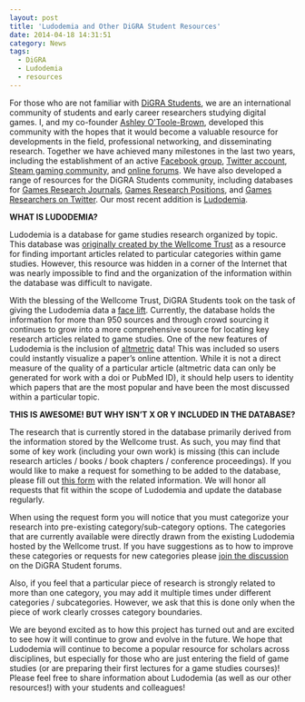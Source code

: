 ```yaml
---
layout: post
title: 'Ludodemia and Other DiGRA Student Resources'
date: 2014-04-18 14:31:51
category: News
tags:
  - DiGRA
  - Ludodemia
  - resources
---
```


For those who are not familiar with [DiGRA Students](http://digrastudents.org/), we are an international community of students and early career researchers studying digital games. I, and my co-founder [Ashley O'Toole-Brown](http://amlbrown.com/), developed this community with the hopes that it would become a valuable resource for developments in the field, professional networking, and disseminating research. Together we have achieved many milestones in the last two years, including the establishment of an active [Facebook group](https://www.facebook.com/digrastudents), [Twitter account](https://twitter.com/digrastudents), [Steam gaming community](http://steamcommunity.com/groups/digrastudents), and [online forums](http://discourse.digrastudents.org/). We have also developed a range of resources for the DiGRA Students community, including databases for [Games Research Journals](http://digrastudents.org/games-research-journals/), [Games Research Positions](http://digrastudents.org/games-research-positions/), and [Games Researchers on Twitter](http://digrastudents.org/games-research-twitter/). Our most recent addition is [Ludodemia](http://digrastudents.org/ludodemia/).

**WHAT IS LUDODEMIA?**

Ludodemia is a database for game studies research organized by topic. This database was [originally created by the Wellcome Trust](http://ludodemia.pbworks.com/w/page/67607594/Welcome%20to%20Ludodemia) as a resource for finding important articles related to particular categories within game studies. However, this resource was hidden in a corner of the Internet that was nearly impossible to find and the organization of the information within the database was difficult to navigate.

With the blessing of the Wellcome Trust, DiGRA Students took on the task of giving the Ludodemia data a [face lift](http://digrastudents.org/ludodemia/). Currently, the database holds the information for more than 950 sources and through crowd sourcing it continues to grow into a more comprehensive source for locating key research articles related to game studies. One of the new features of Ludodemia is the inclusion of [altmetric](http://www.altmetric.com/) data! This was included so users could instantly visualize a paper’s online attention. While it is not a direct measure of the quality of a particular article (altmetric data can only be generated for work with a doi or PubMed ID), it should help users to identity which papers that are the most popular and have been the most discussed within a particular topic.

**THIS IS AWESOME! BUT WHY ISN’T X OR Y INCLUDED IN THE DATABASE?**

The research that is currently stored in the database primarily derived from the information stored by the Wellcome trust. As such, you may find that some of key work (including your own work) is missing (this can include research articles / books / book chapters / conference proceedings). If you would like to make a request for something to be added to the database, please fill out [this form](http://digrastudents.org/ludodemia/request.html) with the related information. We will honor all requests that fit within the scope of Ludodemia and update the database regularly.

When using the request form you will notice that you must categorize your research into pre-existing category/sub-category options. The categories that are currently available were directly drawn from the existing Ludodemia hosted by the Wellcome trust. If you have suggestions as to how to improve these categories or requests for new categories please [join the discussion](http://discourse.digrastudents.org/t/ludodemia/201) on the DiGRA Student forums.

Also, if you feel that a particular piece of research is strongly related to more than one category, you may add it multiple times under different categories / subcategories. However, we ask that this is done only when the piece of work clearly crosses category boundaries.

We are beyond excited as to how this project has turned out and are excited to see how it will continue to grow and evolve in the future. We hope that Ludodemia will continue to become a popular resource for scholars across disciplines, but especially for those who are just entering the field of game studies (or are preparing their first lectures for a game studies courses)! Please feel free to share information about Ludodemia (as well as our other resources!) with your students and colleagues!
